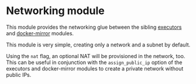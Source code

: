 # Networking module

This module provides the networking glue between the sibling [executors](https://registry.terraform.io/modules/sourcegraph/executors/google/6.3.0/submodules/executors) and [docker-mirror](https://registry.terraform.io/modules/sourcegraph/executors/google/6.3.0/submodules/docker-mirror) modules.

This module is very simple, creating only a network and a subnet by default.

Using the `nat` flag, an optional NAT will be provisioned in the network, too. This can be useful in conjunction with the `assign_public_ip` option of the executors and docker-mirror modules to create a private network without public IPs.
